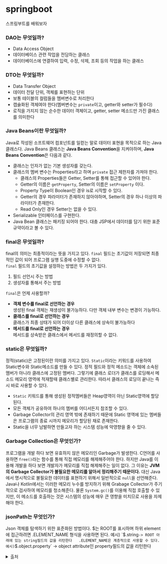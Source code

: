 # springboot
스프링부트를 배워보자

### DAO는 무엇일까?
- Data Access Object
- 데이터베이스 관련 작업을 전담하는 클래스
- 데이터베이스에 연결하여 입력, 수정, 삭제, 조회 등의 작업을 하는 클래스


### DTO는 무엇일까?
- Data Transfer Object
- 데이터 전달 단위, 객체를 표현하는 단위
- 보통 테이블의 컬럼들을 멤버변수로 처리한다
- 캡슐화된 객체여야 한다(멤버변수는 `private`이고, getter와 setter가 필수다)
- 로직을 가지지 않는 순수한 데이터 객체이고, getter, setter 메소드만 가진 클래스를 의미한다

### Java Beans이란 무엇일까?
Java로 작성된 소프트웨어 컴포넌트를 일컫는 말로 데이터 표현을 목적으로 하는 Java 클래스다. Java Beans 클래스는 **Java Beans Convention**을 지켜야하며, **Java Beans Convention**은 다음과 같다.
- 클래스는 인자가 없는 기본 생성자를 갖는다.
- 클래스의 멤버 변수는 Properties라고 하며 `private` 접근 제한자를 가져야 한다.
  - 클래스의 Properties들은 Getter, Setter를 통해 접근할 수 있어야 한다.
  - Getter의 이름은 `getProperty`, Setter의 이름은 `setProperty` 이다.
  - Property Type이 Boolean인 경우 is로 시작할 수 있다.
  - Getter의 경우 파라미터가 존재하지 않아야하며, Setter의 경우 하나 이상의 파라미터가 존재한다.
  - Read Only인 경우 Setter는 없을 수 있다.
- Serializable 인터페이스를 구현한다.
- Java Bean 클래스는 패키징 되어야 한다.
대충 JSP에서 데이터를 담기 위한 표준 규약이라고 볼 수 있다.

### final은 무엇일까?
final의 의미는 최종적이라는 뜻을 가지고 있다. `final` 필드는 초기값이 저장되면 최종적인 값이 되어 프로그램 실행 도중에 수정할 수 없다.  
`final` 필드의 초기값을 설정하는 방법은 두 가지가 있다.
1. 필드 선언시 주는 방법
2. 생성자를 통해서 주는 방법

`final`은 언제 사용할까?  
- **객체 변수를 final로 선언하는 경우**  
  생성된 final 객체는 재생성이 불가능하다. 다만 객체 내부 변수는 변경이 가능하다.
- **클래스를 final로 선언하는 경우**  
  클래스가 최종 상태가 되어 더이상 다른 클래스에 상속이 불가능하다
- **메서드를 final로 선언하는 경우**  
  메서드를 상속받은 클래스에서 메서드를 재정의할 수 없다.


### static은 무엇일까?
정적(static)은 고정된이란 의미를 가지고 있다. `Static`이라는 키워드를 사용하여 Static변수와 Static메소드를 만들 수 있다. 정적 필드와 정적 메소드는 객체에 소속된 멤버가 아니라 클래스에 고정된 멤버다. 그렇기에 클래스 로더가 클래스를 로딩해서 메소드 메모리 영역에 적재할때 클래스별로 관리한다. 따라서 클래스의 로딩이 끝나는 즉시 바로 사용할 수 있다.
- `Static` 키워드를 통해 생성된 정적멤버들은 Heap영역이 아닌 Static영역에 할당된다.
- 모든 객체가 공유하여 하나의 멤버를 어디서든지 참조할 수 있다.
- Garbage Collector의 관리 영역 밖에 존재하기 때문에 Static 영역에 있는 멤버들은 프로그램의 종료 시까지 메모리가 할당된 채로 존재한다.
- Static을 너무 남발하면 만들고자 하는 시스템 성능에 악영향을 줄 수 있다.

### Garbage Collection은 무엇인가?
프로그램을 개발 하다 보면 유효하지 않은 메모리인 Garbage가 발생한다. C언어를 사용하면 `free()`라는 함수를 통해 직접 메모리를 해제해주어야 한다. 하지만 Java를 이용해 개발을 하다 보면 개발자가 메모리를 직접 해제해주는 일이 없다. 그 이유는 **JVM의 Garbage Collector가 불필요한 메모리를 알아서 정리해주기 때문이다.** 대신 Java에서 명시적으로 불필요한 데이터를 표현하기 위해서 일반적으로 `null`을 선언해준다.  
Java나 Kotlin에서는 이러한 메모리 누수를 방지하기 위해 Grabage Collector가 주기적으로 검사하여 메모리를 청소해준다. 물론 `System.gc()`를 이용해 직접 호출할 수 있지만, 이 메소드를 호출하는 것은 시스템의 성능에 매우 큰 영향을 미치므로 사용을 자제해야 한다.

### jsonPath는 무엇인가?
Json 객체를 탐색하기 위한 표준화된 방법이다. $는 ROOT를 표시하며 하위 element에 접근하려면 .ELEMENT_NAME 형식을 사용하면 된다.  
예시) `$.string` -> ROOT 아래에 있는 string필드의 값을 리턴한다  
.ELEMENT_NAME은 계층적으로 사용할 수 있다.  
예시) `$.object.property` -> object attribute인 property필드의 값을 리턴한다  

<details>
 <summary> 출처 </summary>
- https://m.blog.naver.com/PostView.naver?isHttpsRedirect=true&blogId=khm900402&logNo=220303769941  <br>
- https://lemontia.tistory.com/591 <br>
- https://soft.plusblog.co.kr/58 <br>
- https://coding-factory.tistory.com/ <br>
- https://mangkyu.tistory.com/118 <br>
- https://www.lesstif.com/dbms/jsonpath-54952418.html <br>
</details>
